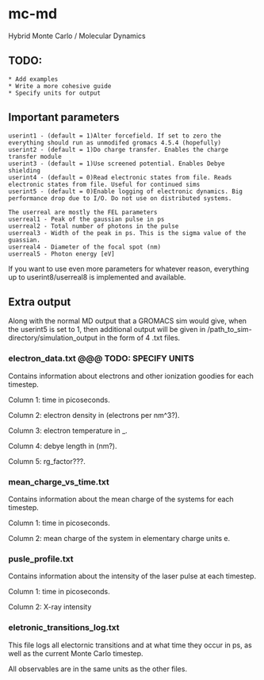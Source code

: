 # mc-md
Hybrid Monte Carlo / Molecular Dynamics

## TODO:
    * Add examples
    * Write a more cohesive guide
    * Specify units for output


## Important parameters
    userint1 - (default = 1)Alter forcefield. If set to zero the everything should run as unmodifed gromacs 4.5.4 (hopefully)
    userint2 - (default = 1)Do charge transfer. Enables the charge transfer module 
    userint3 - (default = 1)Use screened potential. Enables Debye shielding 
    userint4 - (default = 0)Read electronic states from file. Reads electronic states from file. Useful for continued sims 
    userint5 - (default = 0)Enable logging of electronic dynamics. Big performance drop due to I/O. Do not use on distributed systems.
    
    The userreal are mostly the FEL parameters
    userreal1 - Peak of the gaussian pulse in ps
    userreal2 - Total number of photons in the pulse
    userreal3 - Width of the peak in ps. This is the sigma value of the guassian.
    userreal4 - Diameter of the focal spot (nm) 
    userreal5 - Photon energy [eV]

If you want to use even more parameters for whatever reason, everything up to userint8/userreal8 is implemented and available.


## Extra output
Along with the normal MD output that a GROMACS sim would give, when the userint5 is set to 1, 
then additional output will be given in /path_to_sim-directory/simulation_output in the form of 4 .txt files.

### electron_data.txt  @@@ TODO: SPECIFY UNITS

Contains information about electrons and other ionization goodies for each timestep.

Column 1: time in picoseconds.

Column 2: electron density in (electrons per nm^3?).

Column 3: electron temperature in _.

Column 4: debye length in (nm?).

Column 5: rg_factor???.


### mean_charge_vs_time.txt 

Contains information about the mean charge of the systems for each timestep.

Column 1: time in picoseconds.

Column 2: mean charge of the system in elementary charge units e.


### pusle_profile.txt

Contains information about the intensity of the laser pulse at each timestep.

Column 1: time in picoseconds.

Column 2: X-ray intensity


### eletronic_transitions_log.txt

This file logs all electornic transitions and at what time they occur in ps, as well as the current Monte Carlo timestep.

All observables are in the same units as the other files.


